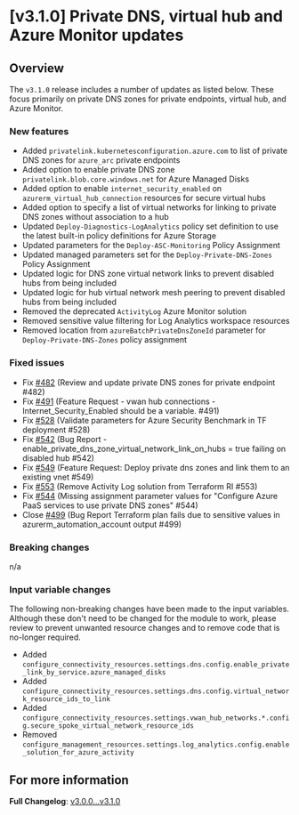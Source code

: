 # [v3.1.0] Private DNS, virtual hub and Azure Monitor updates

## Overview

The `v3.1.0` release includes a number of updates as listed below. These focus primarily on private DNS zones for private endpoints, virtual hub, and Azure Monitor.

### New features

- Added `privatelink.kubernetesconfiguration.azure.com` to list of private DNS zones for `azure_arc` private endpoints
- Added option to enable private DNS zone `privatelink.blob.core.windows.net` for Azure Managed Disks
- Added option to enable `internet_security_enabled` on `azurerm_virtual_hub_connection` resources for secure virtual hubs
- Added option to specify a list of virtual networks for linking to private DNS zones without association to a hub
- Updated `Deploy-Diagnostics-LogAnalytics` policy set definition to use the latest built-in policy definitions for Azure Storage
- Updated parameters for the `Deploy-ASC-Monitoring` Policy Assignment
- Updated managed parameters set for the `Deploy-Private-DNS-Zones` Policy Assignment
- Updated logic for DNS zone virtual network links to prevent disabled hubs from being included
- Updated logic for hub virtual network mesh peering to prevent disabled hubs from being included
- Removed the deprecated `ActivityLog` Azure Monitor solution
- Removed sensitive value filtering for Log Analytics workspace resources
- Removed location from `azureBatchPrivateDnsZoneId` parameter for `Deploy-Private-DNS-Zones` policy assignment

### Fixed issues

- Fix [#482](https://github.com/Azure/terraform-azurerm-caf-enterprise-scale/issues/445) (Review and update private DNS zones for private endpoint #482)
- Fix [#491](https://github.com/Azure/terraform-azurerm-caf-enterprise-scale/issues/491) (Feature Request - vwan hub connections - Internet_Security_Enabled should be a variable. #491)
- Fix [#528](https://github.com/Azure/terraform-azurerm-caf-enterprise-scale/issues/528) (Validate parameters for Azure Security Benchmark in TF deployment #528)
- Fix [#542](https://github.com/Azure/terraform-azurerm-caf-enterprise-scale/issues/542) (Bug Report - enable_private_dns_zone_virtual_network_link_on_hubs = true failing on disabled hub #542)
- Fix [#549](https://github.com/Azure/terraform-azurerm-caf-enterprise-scale/issues/549) (Feature Request: Deploy private dns zones and link them to an existing vnet #549)
- Fix [#553](https://github.com/Azure/terraform-azurerm-caf-enterprise-scale/issues/553) (Remove Activity Log solution from Terraform RI #553)
- Fix [#544](https://github.com/Azure/terraform-azurerm-caf-enterprise-scale/issues/544) (Missing assignment parameter values for "Configure Azure PaaS services to use private DNS zones" #544)
- Close [#499](https://github.com/Azure/terraform-azurerm-caf-enterprise-scale/issues/499) (Bug Report Terraform plan fails due to sensitive values in azurerm_automation_account output #499)

### Breaking changes

n/a

### Input variable changes

The following non-breaking changes have been made to the input variables. Although these don't need to be changed for the module to work, please review to prevent unwanted resource changes and to remove code that is no-longer required.

- Added `configure_connectivity_resources.settings.dns.config.enable_private_link_by_service.azure_managed_disks`
- Added `configure_connectivity_resources.settings.dns.config.virtual_network_resource_ids_to_link`
- Added `configure_connectivity_resources.settings.vwan_hub_networks.*.config.secure_spoke_virtual_network_resource_ids`
- Removed `configure_management_resources.settings.log_analytics.config.enable_solution_for_azure_activity`

## For more information

**Full Changelog**: [v3.0.0...v3.1.0](https://github.com/Azure/terraform-azurerm-caf-enterprise-scale/compare/v3.0.0...v3.1.0)

